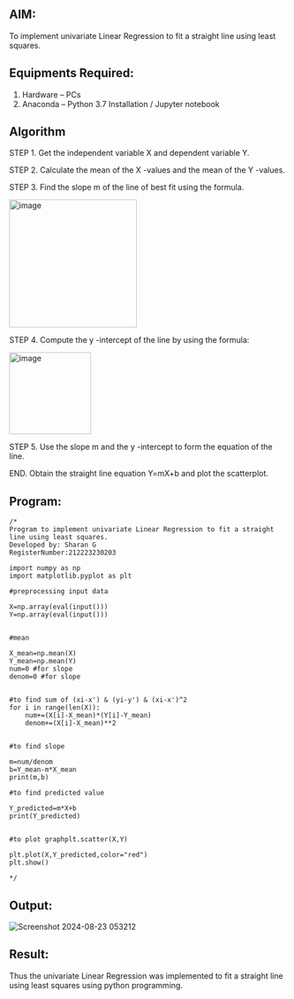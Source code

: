 
## AIM:
To implement univariate Linear Regression to fit a straight line using least squares.

## Equipments Required:
1. Hardware – PCs
2. Anaconda – Python 3.7 Installation / Jupyter notebook

## Algorithm
STEP 1. Get the independent variable X and dependent variable Y.

STEP 2. Calculate the mean of the X -values and the mean of the Y -values.

STEP 3. Find the slope m of the line of best fit using the formula. 

<img width="231" alt="image" src="https://user-images.githubusercontent.com/93026020/192078527-b3b5ee3e-992f-46c4-865b-3b7ce4ac54ad.png">

STEP 4. Compute the y -intercept of the line by using the formula:

<img width="148" alt="image" src="https://user-images.githubusercontent.com/93026020/192078545-79d70b90-7e9d-4b85-9f8b-9d7548a4c5a4.png">

STEP 5. Use the slope m and the y -intercept to form the equation of the line.

END. Obtain the straight line equation Y=mX+b and plot the scatterplot.

## Program:
```
/*
Program to implement univariate Linear Regression to fit a straight line using least squares.
Developed by: Sharan G
RegisterNumber:212223230203

import numpy as np
import matplotlib.pyplot as plt

#preprocessing input data

X=np.array(eval(input()))
Y=np.array(eval(input()))


#mean

X_mean=np.mean(X)
Y_mean=np.mean(Y)
num=0 #for slope
denom=0 #for slope


#to find sum of (xi-x') & (yi-y') & (xi-x')^2
for i in range(len(X)):
    num+=(X[i]-X_mean)*(Y[i]-Y_mean)
    denom+=(X[i]-X_mean)**2


#to find slope

m=num/denom
b=Y_mean-m*X_mean
print(m,b)

#to find predicted value
 
Y_predicted=m*X+b
print(Y_predicted)


#to plot graphplt.scatter(X,Y)

plt.plot(X,Y_predicted,color="red")
plt.show()

*/
```

## Output:
![Screenshot 2024-08-23 053212](https://github.com/user-attachments/assets/8de5a7a3-b452-45cb-b0f4-0b2877cba181)


## Result:
Thus the univariate Linear Regression was implemented to fit a straight line using least squares using python programming.
